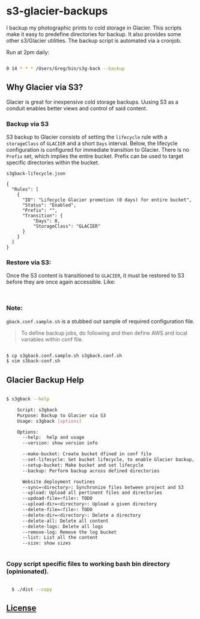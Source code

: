 # s3-glacier-backups

I backup my photographic prints to cold storage in Glacier. This scripts
make it easy to predefine directories for backup. It also provides some
other s3/Glacier utilities. The backup script is automated via a cronjob.


Run at 2pm daily: 

```sh

0 14 * * * /Users/Greg/bin/s3g-back --backup

```

## Why Glacier via S3?
Glacier is great for inexpensive cold storage backups. Uusing S3 as a
conduit enables better views and control of said content.

### Backup via S3
S3 backup to Glacier consists of setting the `lifecycle` rule with a `storageClass`
of `GLACIER` and a short `Days` interval. Below, the lifecycle configuration is
configured for immediate transition to Glacier. There is no `Prefix` set, which
implies the entire bucket. Prefix can be used to target specific directories
within the bucket.

`s3gback-lifecycle.json`

```
{
  "Rules": [
    {
      "ID": "Lifecycle Glacier promotion (0 days) for entire bucket",
      "Status": "Enabled",
      "Prefix": "",
      "Transition": {
          "Days": 0,
          "StorageClass": "GLACIER"
      }
    }
  ]
}

```

### Restore via S3:
Once the S3 content is transitioned to `GLACIER`, it must be restored to S3
before they are once again accessible. Like:

```


```

### Note:
`gback.conf.sample.sh` is a stubbed out sample of required configuration file.

> To define backup jobs, do following and then define AWS and local variables
within conf file.

```sh

$ cp s3gback.conf.sample.sh s3gback.conf.sh
$ vim s3back-conf.sh

```

## Glacier Backup Help

```sh

$ s3gback --help

    Script: s3gback
    Purpose: Backup to Glacier via S3
    Usage: s3gback [options]

    Options:
      --help:  help and usage
      --version: show version info

      --make-bucket: Create bucket dfined in conf file
      --set-lifecycle: Set bucket lifecycle, to enable Glacier backup, via S3
      --setup-bucket: Make bucket and set lifecycle
      --backup: Perform backup across defined directories

      Website deployment routines
      --sync=<directory>: Synchronize files between project and S3
      --upload: Upload all pertinent files and directories
      --updoad-file=<file>: TODO
      --upload-dir=<directory>: Upload a given directory
      --delete-file=<file>: TODO
      --delete-dir=<directory>: Delete a directory
      --delete-all: Delete all content
      --delete-logs: Delete all logs
      --remove-log: Remove the log bucket
      --list: List all the content
      --size: show sizes



```

### Copy script specific files to working bash bin directory (opinionated).

```sh

  $ ./dist --copy

```

## [License](LICENSE.md)
